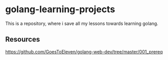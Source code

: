 # golang-learning-projects
This is a repository, where i save all my lessons towards learning golang.

## Resources

https://github.com/GoesToEleven/golang-web-dev/tree/master/001_prereq
